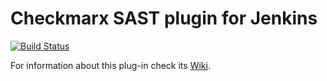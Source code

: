# Checkmarx SAST plugin for Jenkins

[![Build Status](https://jenkins.ci.cloudbees.com/job/plugins/job/checkmarx-plugin/badge/icon)](https://jenkins.ci.cloudbees.com/job/plugins/job/checkmarx-plugin/)

For information about this plug-in check its [Wiki](https://wiki.jenkins-ci.org/display/JENKINS/Checkmarx+SAST+Plugin).

